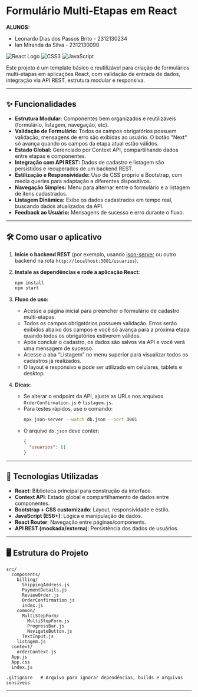 # Formulário Multi-Etapas em React

**ALUNOS:**  
- Leonardo Dias dos Passos Brito - 2312130234  
- Ian Miranda da Silva - 2312130090

![React Logo](https://img.shields.io/badge/React-61DAFB?style=for-the-badge&logo=react&logoColor=white)
![CSS3](https://img.shields.io/badge/CSS3-1572B6?style=for-the-badge&logo=css3&logoColor=white)
![JavaScript](https://img.shields.io/badge/JavaScript-F7DF1E?style=for-the-badge&logo=javascript&logoColor=black)

Este projeto é um template básico e reutilizável para criação de formulários multi-etapas em aplicações React, com validação de entrada de dados, integração via API REST, estrutura modular e responsiva.

---

## ✨ Funcionalidades

- **Estrutura Modular:** Componentes bem organizados e reutilizáveis (formulário, listagem, navegação, etc).
- **Validação de Formulário:** Todos os campos obrigatórios possuem validação; mensagens de erro são exibidas ao usuário. O botão "Next" só avança quando os campos da etapa atual estão válidos.
- **Estado Global:** Gerenciado por Context API, compartilhando dados entre etapas e componentes.
- **Integração com API REST:** Dados de cadastro e listagem são persistidos e recuperados de um backend REST.
- **Estilização e Responsividade:** Uso de CSS próprio e Bootstrap, com media queries para adaptação a diferentes dispositivos.
- **Navegação Simples:** Menu para alternar entre o formulário e a listagem de itens cadastrados.
- **Listagem Dinâmica:** Exibe os dados cadastrados em tempo real, buscando dados atualizados da API.
- **Feedback ao Usuário:** Mensagens de sucesso e erro durante o fluxo.

---

## 🛠️ Como usar o aplicativo

1. **Inicie o backend REST** (por exemplo, usando [json-server](https://github.com/typicode/json-server) ou outro backend na rota `http://localhost:3001/usuarios`).

2. **Instale as dependências e rode a aplicação React:**
   ```bash
   npm install
   npm start
   ```

3. **Fluxo de uso:**
   - Acesse a página inicial para preencher o formulário de cadastro multi-etapas.
   - Todos os campos obrigatórios possuem validação. Erros serão exibidos abaixo dos campos e você só avança para a próxima etapa quando todos os obrigatórios estiverem válidos.
   - Após concluir o cadastro, os dados são salvos via API e você verá uma mensagem de sucesso.
   - Acesse a aba “Listagem” no menu superior para visualizar todos os cadastros já realizados.
   - O layout é responsivo e pode ser utilizado em celulares, tablets e desktop.

4. **Dicas:**
   - Se alterar o endpoint da API, ajuste as URLs nos arquivos `OrderConfirmation.js` e `listagem.js`.
   - Para testes rápidos, use o comando:
     ```bash
     npx json-server --watch db.json --port 3001
     ```
   - O arquivo `db.json` deve conter:
     ```json
     {
       "usuarios": []
     }
     ```

---

## 🚀 Tecnologias Utilizadas

- **React**: Biblioteca principal para construção da interface.
- **Context API**: Estado global e compartilhamento de dados entre componentes.
- **Bootstrap + CSS customizado**: Layout, responsividade e estilo.
- **JavaScript (ES6+)**: Lógica e manipulação de dados.
- **React Router**: Navegação entre páginas/components.
- **API REST (mockada/externa)**: Persistência dos dados de usuários.

---

## 🖥️ Estrutura do Projeto

```
src/
  components/
    billing/
      ShippingAddress.js
      PaymentDetails.js
      ReviewOrder.js
      OrderConfirmation.js
      index.js
    common/
      MultiStepForm/
        MultiStepForm.js
        ProgressBar.js
        NavigateButton.js
      TextInput.js
    listagem.js
  context/
    orderContext.js
  App.js
  App.css
  index.js

.gitignore   # Arquivo para ignorar dependências, builds e arquivos sensíveis 
```

---
